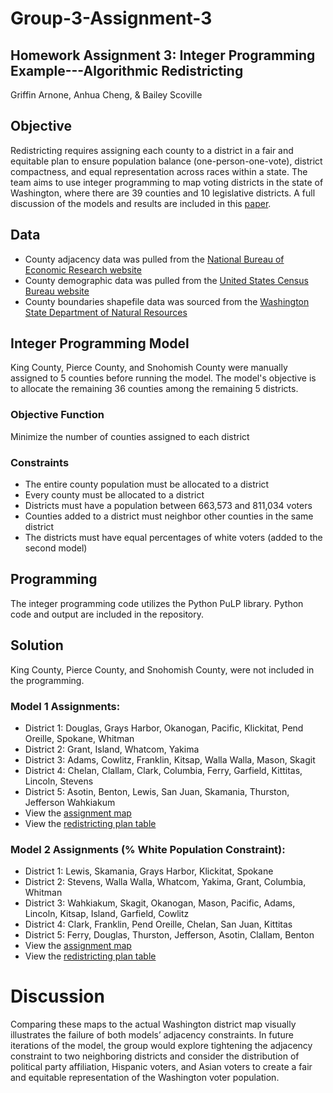 # Group-3-Assignment-3
## Homework Assignment 3: Integer Programming Example---Algorithmic Redistricting
Griffin Arnone, Anhua Cheng, & Bailey Scoville
## Objective
Redistricting requires assigning each county to a district in a fair and equitable plan to ensure population balance (one-person-one-vote), district compactness, and equal representation across races within a state. The team aims to use integer programming to map voting districts in the state of Washington, where there are 39 counties and 10 legislative districts. A full discussion of the models and results are included in this [paper](https://github.com/bscov/Group-3-Assignment-3/blob/main/MSDS460_Group3_HomeworkAssignment3.pdf).
## Data
- County adjacency data was pulled from the [National Bureau of Economic Research website](https://www.nber.org/research/data/county-adjacency)
- County demographic data was pulled from the [United States Census Bureau website](https://www.census.gov/topics/population.html)
- County boundaries shapefile data was sourced from the [Washington State Department of Natural Resources](https://geo.wa.gov/datasets/12712f465fc44fb58328c6e0255ca27e/explore?location=47.250857%2C-120.817600%2C8.28)
## Integer Programming Model
King County, Pierce County, and Snohomish County were manually assigned to 5 counties before running the model. The model's objective is to allocate the remaining 36 counties among the remaining 5 districts.
### Objective Function
Minimize the number of counties assigned to each district
### Constraints
- The entire county population must be allocated to a district
- Every county must be allocated to a district
- Districts must have a population between 663,573 and 811,034 voters
- Counties added to a district must neighbor other counties in the same district
- The districts must have equal percentages of white voters (added to the second model)
## Programming
The integer programming code utilizes the Python PuLP library. Python code and output are included in the repository.
## Solution
King County, Pierce County, and Snohomish County, were not included in the programming.
### Model 1 Assignments: 
- District 1: Douglas, Grays Harbor, Okanogan, Pacific, Klickitat, Pend Oreille, Spokane, Whitman
- District 2: Grant, Island, Whatcom, Yakima
- District 3: Adams, Cowlitz, Franklin, Kitsap, Walla Walla, Mason, Skagit
- District 4: Chelan, Clallam, Clark, Columbia, Ferry, Garfield, Kittitas, Lincoln, Stevens
- District 5: Asotin, Benton, Lewis, San Juan, Skamania, Thurston, Jefferson Wahkiakum
- View the [assignment map](https://github.com/bscov/Group-3-Assignment-3/blob/main/Model_1_Map.png)
- View the [redistricting plan table](https://github.com/bscov/Group-3-Assignment-3/blob/main/Model_1_RedistrictingPlan.png)
### Model 2 Assignments (% White Population Constraint): 
- District 1: Lewis, Skamania, Grays Harbor, Klickitat, Spokane
- District 2: Stevens, Walla Walla, Whatcom, Yakima, Grant, Columbia, Whitman
- District 3: Wahkiakum, Skagit, Okanogan, Mason, Pacific, Adams, Lincoln, Kitsap, Island, Garfield, Cowlitz
- District 4: Clark, Franklin, Pend Oreille, Chelan, San Juan, Kittitas
- District 5: Ferry, Douglas, Thurston, Jefferson, Asotin, Clallam, Benton
- View the [assignment map](https://github.com/bscov/Group-3-Assignment-3/blob/main/Model_2_Map.png)
- View the [redistricting plan table](https://github.com/bscov/Group-3-Assignment-3/blob/main/Model_2_RedistrictingPlan.png)
# Discussion
Comparing these maps to the actual Washington district map visually illustrates the failure of both models’ adjacency constraints. In future iterations of the model, the group would explore tightening the adjacency constraint to two neighboring districts and consider the distribution of political party affiliation, Hispanic voters, and Asian voters to create a fair and equitable representation of the Washington voter population.
